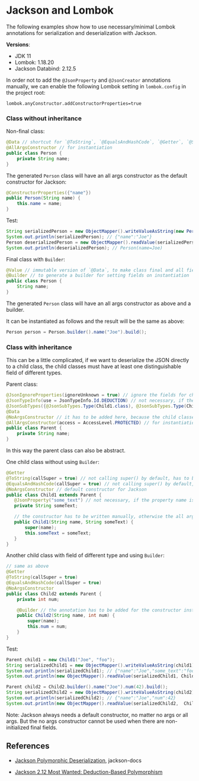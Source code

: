 # Jackson and Lombok

The following examples show how to use necessary/minimal Lombok annotations for serialization and deserialization with Jackson.

**Versions**:

* JDK 11
* Lombok: 1.18.20
* Jackson Databind: 2.12.5

In order not to add the `@JsonProperty` and `@JsonCreator` annotations manually, we can enable the following Lombok setting in `lombok.config` in the project root:

```
lombok.anyConstructor.addConstructorProperties=true
```

### Class without inheritance

Non-final class:

```java
@Data // shortcut for `@ToString`, `@EqualsAndHashCode`, `@Getter`, `@Setter` and `@RequiredArgsConstructor`; `@Getter` should be sufficient for basic use of Jackson
@AllArgsConstructor // for instantiation
public class Person {
    private String name;
}
```

The generated `Person` class will have an all args constructor as the default constructor for Jackson:

```java
@ConstructorProperties({"name"})
public Person(String name) {
    this.name = name;
}
```

Test:

```java
String serializedPerson = new ObjectMapper().writeValueAsString(new Person("Joe"));
System.out.println(serializedPerson); // {"name":"Joe"}
Person deserializedPerson = new ObjectMapper().readValue(serializedPerson, Person.class);
System.out.println(deserializedPerson); // Person(name=Joe)
```

Final class with `Builder`:

```java
@Value // immutable version of `@Data`, to make class final and all fields private final
@Builder // to generate a builder for setting fields on instantiation
public class Person {
    String name;
}
```

The generated `Person` class will have an all args constructor as above and a builder.

It can be instantiated as follows and the result will be the same as above:

```java
Person person = Person.builder().name("Joe").build();
```

### Class with inheritance

This can be a little complicated, if we want to deserialize the JSON directly to a child class, the child classes must have at least one distinguishable field of different types.

Parent class:

```java
@JsonIgnoreProperties(ignoreUnknown = true) // ignore the fields for child classes
@JsonTypeInfo(use = JsonTypeInfo.Id.DEDUCTION) // not necessary, if the child classes have distinct fields; introduced in Jackson 2.12
@JsonSubTypes({@JsonSubTypes.Type(Child1.class), @JsonSubTypes.Type(Child2.class)}) // all the child classes, will however cause circular dependency
@Data
@NoArgsConstructor // it has to be added here, because the child classes with custom constructors need to have a default constructor
@AllArgsConstructor(access = AccessLevel.PROTECTED) // for instantiation
public class Parent {
    private String name;
}
```

In this way the parent class can also be abstract.

One child class without using `Builder`:

```java
@Getter
@ToString(callSuper = true) // not calling super() by default, has to be added explicitly if needed
@EqualsAndHashCode(callSuper = true) // not calling super() by default, has to be added explicitly if needed
@NoArgsConstructor // default constructor for Jackson
public class Child1 extends Parent {
   @JsonProperty("some_text") // not necessary, if the property name is the same as the field name, or the object mapper is configured with proper property naming strategy
   private String someText;

   // the constructor has to be written manually, otherwise the all args constructor of the parent won't called by using @AllArgsConstructor in child
   public Child1(String name, String someText) {
       super(name);
       this.someText = someText;
   }
}
```

Another child class with field of different type and using `Builder`:

```java
// same as above
@Getter
@ToString(callSuper = true)
@EqualsAndHashCode(callSuper = true)
@NoArgsConstructor
public class Child2 extends Parent {
    private int num;

    @Builder // the annotation has to be added for the constructor instead of the class, reason as above
    public Child2(String name, int num) {
        super(name);
        this.num = num;
    }
}
```

Test:

```java
Parent child1 = new Child1("Joe", "foo");
String serializedChild1 = new ObjectMapper().writeValueAsString(child1);
System.out.println(serializedChild1); // {"name":"Joe","some_text":"foo"}
System.out.println(new ObjectMapper().readValue(serializedChild1, Child1.class)); // Child1(super=Parent(name=Joe), someText=foo)

Parent child2 = Child2.builder().name("Joe").num(42).build();
String serializedChild2 = new ObjectMapper().writeValueAsString(child2);
System.out.println(serializedChild2); // {"name":"Joe","num":42}
System.out.println(new ObjectMapper().readValue(serializedChild2,  Child2.class)); // Child2(super=Parent(name=Joe), num=42)
```

Note: Jackson always needs a default constructor, no matter no args or all args. But the no args constructor cannot be used when there are non-initialized final fields.

## References
* [Jackson Polymorphic Deserialization](https://github.com/FasterXML/jackson-docs/wiki/JacksonPolymorphicDeserialization), jackson-docs

* [Jackson 2.12 Most Wanted: Deduction-Based Polymorphism](https://cowtowncoder.medium.com/jackson-2-12-most-wanted-1-5-deduction-based-polymorphism-c7fb51db7818)

